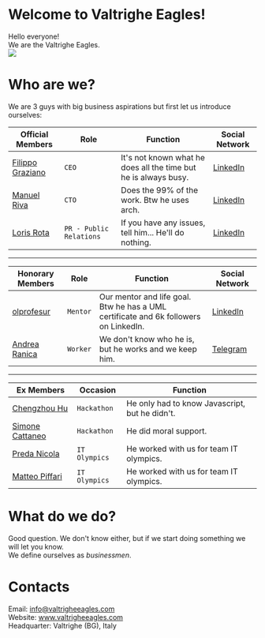 # Welcome to Valtrighe Eagles!

Hello everyone!
<br>
We are the Valtrighe Eagles.
<br>
![](https://komarev.com/ghpvc/?username=Valtrighe-Eagles)

# Who are we?

We are 3 guys with big business aspirations but first let us introduce ourselves:

|Official Members                |Role                          |Function                         |Social Network                         |
|----------------|-------------------------------|-----------------------------|-----------------------------|
|[Filippo Graziano](https://github.com/Grax03)|`CEO`|It's not known what he does all the time but he is always busy.|[LinkedIn](https://www.linkedin.com/in/filippo-giovanni-graziano-099185251)|
|[Manuel Riva](https://github.com/BlackWolf4k)|`CTO`|Does the 99% of the work. Btw he uses arch.|[LinkedIn](https://www.linkedin.com/in/manuel-carlo-riva-043234251)|
|[Loris Rota](https://github.com/Loriss07)|`PR - Public Relations`|If you have any issues, tell him... He'll do nothing.|[LinkedIn](https://www.linkedin.com/in/loris-rota-40063a252)|

<hr>

|Honorary Members                |Role                          |Function                         |Social Network                         |
|----------------|-------------------------------|-----------------------------|-----------------------------|
|[olprofesur](https://github.com/olprofesur)|`Mentor`|Our mentor and life goal. Btw he has a UML certificate and 6k followers on LinkedIn.|[LinkedIn](https://it.linkedin.com/in/diegobernini)|
|[Andrea Ranica](https://github.com/andrearanica)|`Worker`|We don't know who he is, but he works and we keep him.|[Telegram](https://t.me/andrearanica)|

<hr>

|Ex Members                |Occasion                          |Function                         |
|----------------|-------------------------------|-----------------------------|
|[Chengzhou Hu](https://github.com/hcz01)|`Hackathon`|He only had to know Javascript, but he didn't.|
|[Simone Cattaneo](https://github.com/SimoneCattaneo17)|`Hackathon`|He did moral support.|
|[Preda Nicola](https://github.com/nicolapreda)|`IT Olympics`|He worked with us for team IT olympics.|
|[Matteo Piffari](https://github.com/matteopiffari)|`IT Olympics`|He worked with us for team IT olympics.|

# What do we do?
Good question. We don't know either, but if we start doing something we will let you know.
<br>
We define ourselves as *businessmen*.

# Contacts
Email: info@valtrigheeagles.com
<br>
Website: www.valtrigheeagles.com
<br>
Headquarter: Valtrighe (BG), Italy
